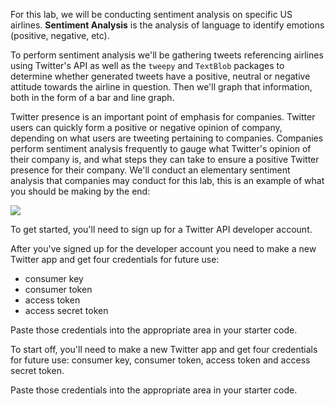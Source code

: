<!--title={Introduction}-->

For this lab, we will be conducting sentiment analysis on specific US airlines. **Sentiment Analysis** is the analysis of language to identify emotions (positive, negative, etc). 

To perform sentiment analysis we'll be gathering tweets referencing airlines using Twitter's API as well as the `tweepy` and `TextBlob` packages to determine whether generated tweets have a positive, neutral or negative attitude towards the airline in question. Then we'll graph that information, both in the form of a bar and line graph.

Twitter presence is an important point of emphasis for companies. Twitter users can quickly form a positive or negative opinion of company, depending on what users are tweeting pertaining to companies. Companies perform sentiment analysis frequently to gauge what Twitter's opinion of their company is, and what steps they can take to ensure a positive Twitter presence for their company. We'll conduct an elementary sentiment analysis that companies may conduct for this lab, this is an example of what you should be making by the end:

![](https://projectbit.s3-us-west-1.amazonaws.com/darlene/labs/AirlineSentimentExample.png)

To get started, you'll need to sign up for a Twitter API developer account. 


After you've signed up for the developer account you need to make a new Twitter app and get four credentials for future use: 

* consumer key
* consumer token
* access token
* access secret token

Paste those credentials into the appropriate area in your starter code.

To start off, you'll need to make a new Twitter app and get four credentials for future use: consumer key, consumer token, access token and access secret token. 

Paste those credentials into the appropriate area in your starter code.

